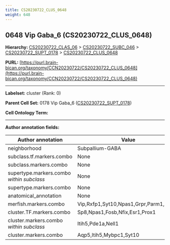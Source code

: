 ```yaml
---
title: CS20230722_CLUS_0648
weight: 648
---
```

## 0648 Vip Gaba_6 (CS20230722_CLUS_0648)
<b>Hierarchy: </b>
[CS20230722_CLAS_06](../CS20230722_CLAS_06) >
[CS20230722_SUBC_046](../CS20230722_SUBC_046) >
[CS20230722_SUPT_0178](../CS20230722_SUPT_0178) >
[CS20230722_CLUS_0648](../CS20230722_CLUS_0648)

**PURL:** [https://purl.brain-bican.org/taxonomy/CCN20230722/CS20230722_CLUS_0648](https://purl.brain-bican.org/taxonomy/CCN20230722/CS20230722_CLUS_0648)

---


**Labelset:** cluster (Rank: 0)

**Parent Cell Set:** 0178 Vip Gaba_6 ([CS20230722_SUPT_0178](../CS20230722_SUPT_0178))



**Cell Ontology Term:** 

[MARKER GENES.]: #


---

[TRANSFERRED ANNOTATIONS.]: #


[AUTHOR ANNOTATION FIELDS.]: #


**Author annotation fields:**

| Author annotation | Value |
|-------------------|-------|
|neighborhood|Subpallium-GABA|
|subclass.tf.markers.combo|None|
|subclass.markers.combo|None|
|supertype.markers.combo _within subclass_|None|
|supertype.markers.combo|None|
|anatomical_annotation|None|
|merfish.markers.combo|Vip,Rxfp1,Syt10,Npas1,Grpr,Parm1,Lypd1|
|cluster.TF.markers.combo|Sp8,Npas1,Fosb,Nfix,Esr1,Prox1|
|cluster.markers.combo _within subclass_|Itih5,Pde1a,Nell1|
|cluster.markers.combo|Aqp5,Itih5,Mybpc1,Syt10|
